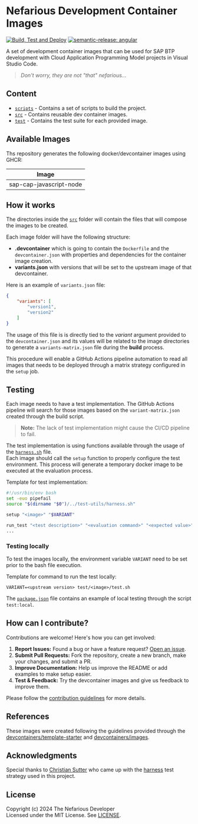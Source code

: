# Nefarious Development Container Images

[![Build, Test and Deploy](https://github.com/The-Nefarious-Developer/devcontainer-images/actions/workflows/pipeline.yaml/badge.svg)](https://github.com/The-Nefarious-Developer/devcontainer-images/actions/workflows/pipeline.yaml)
[![semantic-release: angular](https://img.shields.io/badge/semantic--release-angular-e10079?logo=semantic-release)](https://github.com/semantic-release/semantic-release)

A set of development container images that can be used for SAP BTP development with Cloud Application Programming Model projects in Visual Studio Code.

> *Don't worry, they are not "that" nefarious...*

## Content

- [`scripts`](scripts) - Contains a set of scripts to build the project.
- [`src`](src) - Contains reusable dev container images.
- [`test`](test) - Contains the test suite for each provided image.

## Available Images

Ths repository generates the following docker/devcontainer images using GHCR:

| Image                     |
|---------------------------|
| sap-cap-javascript-node   |

## How it works

The directories inside the [`src`](src) folder will contain the files that will compose the images to be created. 

Each image folder will have the following structure:
- **.devcontainer** which is going to contain the `Dockerfile` and the `devcontainer.json` with properties and dependencies for the container image creation. 
- **variants.json** with versions that will be set to the upstream image of that devcontainer.

Here is an example of `variants.json` file:

```json
{
    "variants": [
        "version1",
        "version2"
    ]
}
```

The usage of this file is is directly tied to the *variant* argument provided to the `devcontainer.json` and its values will be related to the image directories to generate a `variants-matrix.json` file during the **build** process.

This procedure will enable a GitHub Actions pipeline automation to read all images that needs to be deployed through a matrix strategy configured in the `setup` job.

## Testing

Each image needs to have a test implementation. The GitHub Actions pipeline will search for those images based on the `variant-matrix.json` created through the build script.

> **Note:** The lack of test implementation might cause the CI/CD pipeline to fail.

The test implementation is using functions available through the usage of the [`harness.sh`](test/test-utils/harness.sh) file. <br />
Each image should call the `setup` function to properly configure the test environment. This process will generate a temporary docker image to be executed at the evaluation process.

Template for test implementation:

```bash
#!/usr/bin/env bash
set -euo pipefail
source "$(dirname "$0")/../test-utils/harness.sh"

setup "<image>" "$VARIANT"

run_test "<test description>" "<evaluation command>" "<expected value>"
...
```

### Testing locally

To test the images locally, the environment variable `VARIANT` need to be set prior to the bash file execution.

Template for command to run the test locally:

```
VARIANT=<upstream version> test/<image>/test.sh
```

The [`package.json`](package.json) file contains an example of local testing through the script `test:local`.

## How can I contribute?

Contributions are welcome! Here's how you can get involved:

1. **Report Issues:** Found a bug or have a feature request? [Open an issue](https://github.com/The-Nefarious-Developer/devcontainer-images/issues). <br />
2. **Submit Pull Requests:** Fork the repository, create a new branch, make your changes, and submit a PR. <br />
3. **Improve Documentation:** Help us improve the README or add examples to make setup easier. <br />
4. **Test & Feedback:** Try the devcontainer images and give us feedback to improve them.

Please follow the [contribution guidelines](CONTRIBUTING.md) for more details.

## References

These images were created following the guidelines provided through the [devcontainers/template-starter](https://github.com/devcontainers/template-starter) and [devcontainers/images](https://github.com/devcontainers/images).

## Acknowledgments

Special thanks to [Christian Sutter](https://github.com/csutter) who came up with the [harness](https://en.wikipedia.org/wiki/Test_harness) test strategy used in this project.

## License
Copyright (c) 2024 The Nefarious Developer <br />
Licensed under the MIT License. See [LICENSE](LICENSE).